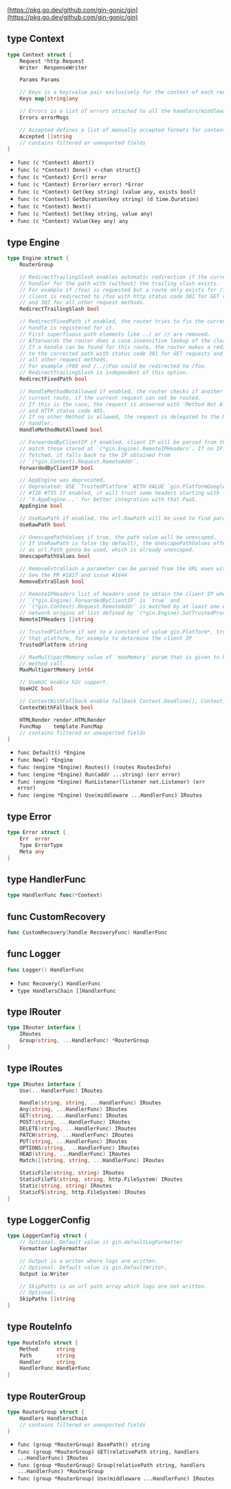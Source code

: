 
[https://pkg.go.dev/github.com/gin-gonic/gin](https://pkg.go.dev/github.com/gin-gonic/gin)

## type Context

```go
type Context struct {
	Request *http.Request
	Writer  ResponseWriter

	Params Params

	// Keys is a key/value pair exclusively for the context of each request.
	Keys map[string]any

	// Errors is a list of errors attached to all the handlers/middlewares who used this context.
	Errors errorMsgs

	// Accepted defines a list of manually accepted formats for content negotiation.
	Accepted []string
	// contains filtered or unexported fields
}
```

- `func (c *Context) Abort()`
- `func (c *Context) Done() <-chan struct{}`
- `func (c *Context) Err() error`
- `func (c *Context) Error(err error) *Error`
- `func (c *Context) Get(key string) (value any, exists bool)`
- `func (c *Context) GetDuration(key string) (d time.Duration)`
- `func (c *Context) Next()`
- `func (c *Context) Set(key string, value any)`
- `func (c *Context) Value(key any) any`

## type Engine

```go
type Engine struct {
	RouterGroup

	// RedirectTrailingSlash enables automatic redirection if the current route can't be matched but a
	// handler for the path with (without) the trailing slash exists.
	// For example if /foo/ is requested but a route only exists for /foo, the
	// client is redirected to /foo with http status code 301 for GET requests
	// and 307 for all other request methods.
	RedirectTrailingSlash bool

	// RedirectFixedPath if enabled, the router tries to fix the current request path, if no
	// handle is registered for it.
	// First superfluous path elements like ../ or // are removed.
	// Afterwards the router does a case-insensitive lookup of the cleaned path.
	// If a handle can be found for this route, the router makes a redirection
	// to the corrected path with status code 301 for GET requests and 307 for
	// all other request methods.
	// For example /FOO and /..//Foo could be redirected to /foo.
	// RedirectTrailingSlash is independent of this option.
	RedirectFixedPath bool

	// HandleMethodNotAllowed if enabled, the router checks if another method is allowed for the
	// current route, if the current request can not be routed.
	// If this is the case, the request is answered with 'Method Not Allowed'
	// and HTTP status code 405.
	// If no other Method is allowed, the request is delegated to the NotFound
	// handler.
	HandleMethodNotAllowed bool

	// ForwardedByClientIP if enabled, client IP will be parsed from the request's headers that
	// match those stored at `(*gin.Engine).RemoteIPHeaders`. If no IP was
	// fetched, it falls back to the IP obtained from
	// `(*gin.Context).Request.RemoteAddr`.
	ForwardedByClientIP bool

	// AppEngine was deprecated.
	// Deprecated: USE `TrustedPlatform` WITH VALUE `gin.PlatformGoogleAppEngine` INSTEAD
	// #726 #755 If enabled, it will trust some headers starting with
	// 'X-AppEngine...' for better integration with that PaaS.
	AppEngine bool

	// UseRawPath if enabled, the url.RawPath will be used to find parameters.
	UseRawPath bool

	// UnescapePathValues if true, the path value will be unescaped.
	// If UseRawPath is false (by default), the UnescapePathValues effectively is true,
	// as url.Path gonna be used, which is already unescaped.
	UnescapePathValues bool

	// RemoveExtraSlash a parameter can be parsed from the URL even with extra slashes.
	// See the PR #1817 and issue #1644
	RemoveExtraSlash bool

	// RemoteIPHeaders list of headers used to obtain the client IP when
	// `(*gin.Engine).ForwardedByClientIP` is `true` and
	// `(*gin.Context).Request.RemoteAddr` is matched by at least one of the
	// network origins of list defined by `(*gin.Engine).SetTrustedProxies()`.
	RemoteIPHeaders []string

	// TrustedPlatform if set to a constant of value gin.Platform*, trusts the headers set by
	// that platform, for example to determine the client IP
	TrustedPlatform string

	// MaxMultipartMemory value of 'maxMemory' param that is given to http.Request's ParseMultipartForm
	// method call.
	MaxMultipartMemory int64

	// UseH2C enable h2c support.
	UseH2C bool

	// ContextWithFallback enable fallback Context.Deadline(), Context.Done(), Context.Err() and Context.Value() when Context.Request.Context() is not nil.
	ContextWithFallback bool

	HTMLRender render.HTMLRender
	FuncMap    template.FuncMap
	// contains filtered or unexported fields
}
```

- `func Default() *Engine`
- `func New() *Engine`
- `func (engine *Engine) Routes() (routes RoutesInfo)`
- `func (engine *Engine) Run(addr ...string) (err error)`
- `func (engine *Engine) RunListener(listener net.Listener) (err error)`
- `func (engine *Engine) Use(middleware ...HandlerFunc) IRoutes`

## type Error

```go
type Error struct {
	Err  error
	Type ErrorType
	Meta any
}
```

## type HandlerFunc

```go
type HandlerFunc func(*Context)
```

## func CustomRecovery

```go
func CustomRecovery(handle RecoveryFunc) HandlerFunc
```

## func Logger

```go
func Logger() HandlerFunc
```

- `func Recovery() HandlerFunc`
- `type HandlersChain []HandlerFunc`

## type IRouter

```go
type IRouter interface {
	IRoutes
	Group(string, ...HandlerFunc) *RouterGroup
}
```

## type IRoutes

```go
type IRoutes interface {
	Use(...HandlerFunc) IRoutes

	Handle(string, string, ...HandlerFunc) IRoutes
	Any(string, ...HandlerFunc) IRoutes
	GET(string, ...HandlerFunc) IRoutes
	POST(string, ...HandlerFunc) IRoutes
	DELETE(string, ...HandlerFunc) IRoutes
	PATCH(string, ...HandlerFunc) IRoutes
	PUT(string, ...HandlerFunc) IRoutes
	OPTIONS(string, ...HandlerFunc) IRoutes
	HEAD(string, ...HandlerFunc) IRoutes
	Match([]string, string, ...HandlerFunc) IRoutes

	StaticFile(string, string) IRoutes
	StaticFileFS(string, string, http.FileSystem) IRoutes
	Static(string, string) IRoutes
	StaticFS(string, http.FileSystem) IRoutes
}
```

## type LoggerConfig

```go
type LoggerConfig struct {
	// Optional. Default value is gin.defaultLogFormatter
	Formatter LogFormatter

	// Output is a writer where logs are written.
	// Optional. Default value is gin.DefaultWriter.
	Output io.Writer

	// SkipPaths is an url path array which logs are not written.
	// Optional.
	SkipPaths []string
}
```

## type RouteInfo

```go
type RouteInfo struct {
	Method      string
	Path        string
	Handler     string
	HandlerFunc HandlerFunc
}
```

## type RouterGroup

```go
type RouterGroup struct {
	Handlers HandlersChain
	// contains filtered or unexported fields
}
```

- `func (group *RouterGroup) BasePath() string`
- `func (group *RouterGroup) GET(relativePath string, handlers ...HandlerFunc) IRoutes`
- `func (group *RouterGroup) Group(relativePath string, handlers ...HandlerFunc) *RouterGroup`
- `func (group *RouterGroup) Use(middleware ...HandlerFunc) IRoutes`
